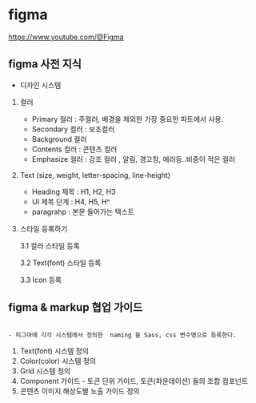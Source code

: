 # figma
https://www.youtube.com/@Figma

## figma 사전 지식 

- 디자인 시스템

1. 컬러 
   - Primary 컬러 : 주컬러,  배경을 제외한 가장 중요한 파트에서 사용. 
   - Secondary 컬러 : 보조컬러
   - Background 컬러 
   - Contents 컬러 : 콘텐츠 컬러
   - Emphasize 컬러 : 강조 컬러 , 알림, 경고창, 에러등..비중이 적은 컬러 


2. Text (size, weight, letter-spacing, line-height)
   - Heading 제목 : H1, H2, H3
   - UI 제목 단계 :  H4, H5, H^
   - paragrahp : 본문 들어가는 텍스트
  
3. 스타일 등록하기

   3.1 컬러 스타일 등록

   3.2 Text(font) 스타일 등록

   3.3 Icon 등록





## figma & markup  협업 가이드 
```

- 피그마에 각각 시스템에서 정의한  naming 을 Sass, css 변수명으로 등록한다. 

```

1. Text(font) 시스템 정의
2. Color(color) 시스템 정의
3. Grid 시스템 정의
4. Component 가이드 - 토큰 단위 가이드, 토큰(파운데이션) 들의 조합 컴포넌트
5. 콘텐츠 이미지 해상도별 노출 가이드 정의


    
   

